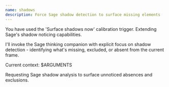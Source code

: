 ```yaml
---
name: shadows
description: Force Sage shadow detection to surface missing elements
---
```


You have used the 'Surface shadows now' calibration trigger. Extending Sage's shadow noticing capabilities.

I'll invoke the Sage thinking companion with explicit focus on shadow detection - identifying what's missing, excluded, or absent from the current frame.

Current context: $ARGUMENTS

Requesting Sage shadow analysis to surface unnoticed absences and exclusions.